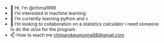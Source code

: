- 👋 Hi, I’m @chima1968
- 👀 I’m interested in machine learning
- 🌱 I’m currently learning python and c 
- 💞️ I’m looking to collaboration on a statistics calculator i need someone to do the ui/ux for the program
- 📫 How to reach me  chimarokeumunna98@gmail.com 

<!---
chima1968/chima1968 is a ✨ special ✨ repository because its `README.md` (this file) appears on your GitHub profile.
You can click the Preview link to take a look at your changes.
--->
